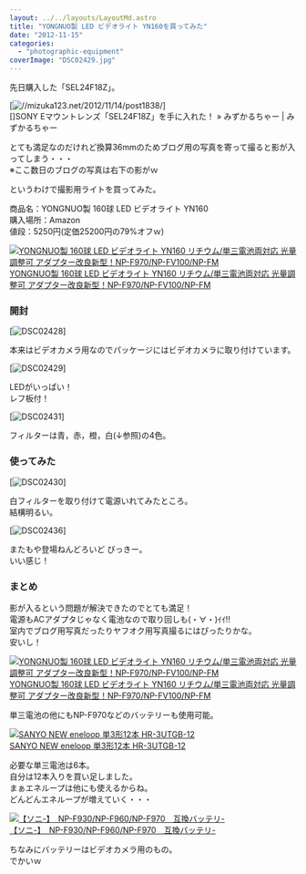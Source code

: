 ```yaml
---
layout: ../../layouts/LayoutMd.astro
title: "YONGNUO製 LED ビデオライト YN160を買ってみた"
date: "2012-11-15"
categories: 
  - "photographic-equipment"
coverImage: "DSC02429.jpg"
---
```


先日購入した「SEL24F18Z」。

[![//mizuka123.net/2012/11/14/post1838/](http://capture.heartrails.com/200x150/cool/1352950715460?//mizuka123.net/2012/11/14/post1838/ "SONY Eマウントレンズ「SEL24F18Z」を手に入れた！ » みずかるちゃー | みずかるちゃー")]   
[]SONY Eマウントレンズ「SEL24F18Z」を手に入れた！ » みずかるちゃー | みずかるちゃー

とても満足なのだけれど換算36mmのためブログ用の写真を寄って撮ると影が入ってしまう・・・  
※ここ数日のブログの写真は右下の影がｗ

というわけで撮影用ライトを買ってみた。

商品名：YONGNUO製 160球 LED ビデオライト YN160  
購入場所：Amazon  
値段：5250円(定価25200円の79%オフｗ)

[![YONGNUO製 160球 LED ビデオライト YN160 リチウム/単三電池両対応 光量調整可 アダプター改良新型！NP-F970/NP-FV100/NP-FM](/archive/images/51RvT6vg-ZL._SL160_.jpg)  
YONGNUO製 160球 LED ビデオライト YN160 リチウム/単三電池両対応 光量調整可 アダプター改良新型！NP-F970/NP-FV100/NP-FM  
](https://www.amazon.co.jp/exec/obidos/ASIN/B004JJIBC2/mizuka123-22/ref=nosim)

### 開封

[![DSC02428](/archive/images/DSC02428_thumb1.jpg "DSC02428")]

本来はビデオカメラ用なのでパッケージにはビデオカメラに取り付けています。

[![DSC02429](/archive/images/DSC02429_thumb.jpg "DSC02429")]

LEDがいっぱい！  
レフ板付！

[![DSC02431](/archive/images/DSC02431_thumb.jpg "DSC02431")]

フィルターは青，赤，橙，白(↓参照)の4色。

### 使ってみた

[![DSC02430](/archive/images/DSC02430_thumb.jpg "DSC02430")]

白フィルターを取り付けて電源いれてみたところ。  
結構明るい。

[![DSC02436](/archive/images/DSC02436_thumb.jpg "DSC02436")]

またもや登場ねんどろいど びっきー。  
いい感じ！

### まとめ

影が入るという問題が解決できたのでとても満足！  
電源もACアダプタじゃなく電池なので取り回しも(・∀・)ｲｲ!!  
室内でブログ用写真だったりヤフオク用写真撮るにはぴったりかな。  
安いし！

[![YONGNUO製 160球 LED ビデオライト YN160 リチウム/単三電池両対応 光量調整可 アダプター改良新型！NP-F970/NP-FV100/NP-FM](/archive/images/51RvT6vg-ZL._SL160_.jpg)  
YONGNUO製 160球 LED ビデオライト YN160 リチウム/単三電池両対応 光量調整可 アダプター改良新型！NP-F970/NP-FV100/NP-FM  
](https://www.amazon.co.jp/exec/obidos/ASIN/B004JJIBC2/mizuka123-22/ref=nosim)

単三電池の他にもNP-F970などのバッテリーも使用可能。

[![SANYO NEW eneloop 単3形12本 HR-3UTGB-12](/archive/images/51XhsJqLjGL._SL160_.jpg)  
SANYO NEW eneloop 単3形12本 HR-3UTGB-12  
](https://www.amazon.co.jp/exec/obidos/ASIN/B005V9XS8G/mizuka123-22/ref=nosim)

必要な単三電池は6本。  
自分は12本入りを買い足しました。  
まぁエネループは他にも使えるからね。  
どんどんエネループが増えていく・・・

[![【ソニ-】　NP-F930/NP-F960/NP-F970　互換バッテリ-](/archive/images/31AbyhIPFpL._SL160_.jpg)  
【ソニ-】　NP-F930/NP-F960/NP-F970　互換バッテリ- 
](https://www.amazon.co.jp/exec/obidos/ASIN/B002V2PBMW/mizuka123-22/ref=nosim)

ちなみにバッテリーはビデオカメラ用のもの。  
でかいｗ
